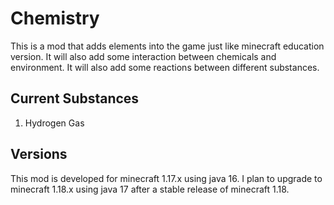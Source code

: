 # Chemistry
This is a mod that adds elements into the game just like 
minecraft education version. It will also add some interaction
between chemicals and environment. It will also add some
reactions between different substances. 

## Current Substances
1. Hydrogen Gas


## Versions
This mod is developed for minecraft 1.17.x using java 16. 
I plan to upgrade to minecraft 1.18.x using java 17 after
a stable release of minecraft 1.18. 